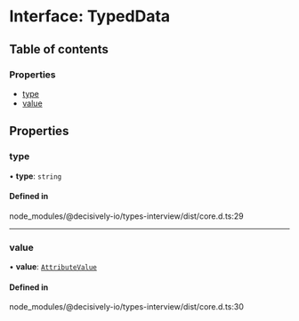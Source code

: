 # Interface: TypedData

## Table of contents

### Properties

- [type](../wiki/TypedData#type)
- [value](../wiki/TypedData#value)

## Properties

### type

• **type**: `string`

#### Defined in

node_modules/@decisively-io/types-interview/dist/core.d.ts:29

___

### value

• **value**: [`AttributeValue`](../wiki/Exports#attributevalue)

#### Defined in

node_modules/@decisively-io/types-interview/dist/core.d.ts:30
